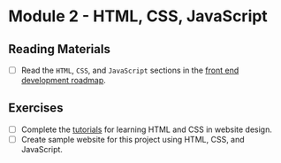 # Module 2 - HTML, CSS, JavaScript

## Reading Materials

- [ ] Read the `HTML`, `CSS`, and `JavaScript` sections in the [front end development roadmap](https://roadmap.sh/frontend).


## Exercises

- [ ]  Complete the [tutorials](https://www.internetingishard.com/html-and-css/) for learning HTML and CSS in website design.
- [ ] Create sample website for this project using HTML, CSS, and JavaScript.
